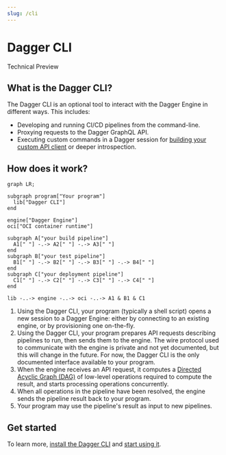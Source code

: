 ```yaml
---
slug: /cli
---
```


# Dagger CLI

<div class="status-badge">Technical Preview</div>

## What is the Dagger CLI?

The Dagger CLI is an optional tool to interact with the Dagger Engine in different ways. This includes:

* Developing and running CI/CD pipelines from the command-line.
* Proxying requests to the Dagger GraphQL API.
* Executing custom commands in a Dagger session for [building your custom API client](../api/254103-build-custom-client.md) or deeper introspection.

## How does it work?

```mermaid
graph LR;

subgraph program["Your program"]
  lib["Dagger CLI"]
end

engine["Dagger Engine"]
oci["OCI container runtime"]

subgraph A["your build pipeline"]
  A1[" "] -.-> A2[" "] -.-> A3[" "]
end
subgraph B["your test pipeline"]
  B1[" "] -.-> B2[" "] -.-> B3[" "] -.-> B4[" "]
end
subgraph C["your deployment pipeline"]
  C1[" "] -.-> C2[" "] -.-> C3[" "] -.-> C4[" "]
end

lib -..-> engine -..-> oci -..-> A1 & B1 & C1
```

1. Using the Dagger CLI, your program (typically a shell script) opens a new session to a Dagger Engine: either by connecting to an existing engine, or by provisioning one on-the-fly.
2. Using the Dagger CLI, your program prepares API requests describing pipelines to run, then sends them to the engine. The wire protocol used to communicate with the engine is private and not yet documented, but this will change in the future. For now, the Dagger CLI is the only documented interface available to your program.
3. When the engine receives an API request, it computes a [Directed Acyclic Graph (DAG)](https://en.wikipedia.org/wiki/Directed_acyclic_graph) of low-level operations required to compute the result, and starts processing operations concurrently.
4. When all operations in the pipeline have been resolved, the engine sends the pipeline result back to your program.
5. Your program may use the pipeline's result as input to new pipelines.

## Get started

To learn more, [install the Dagger CLI](./465058-install.md) and [start using it](./389936-run-pipelines-cli.md).
